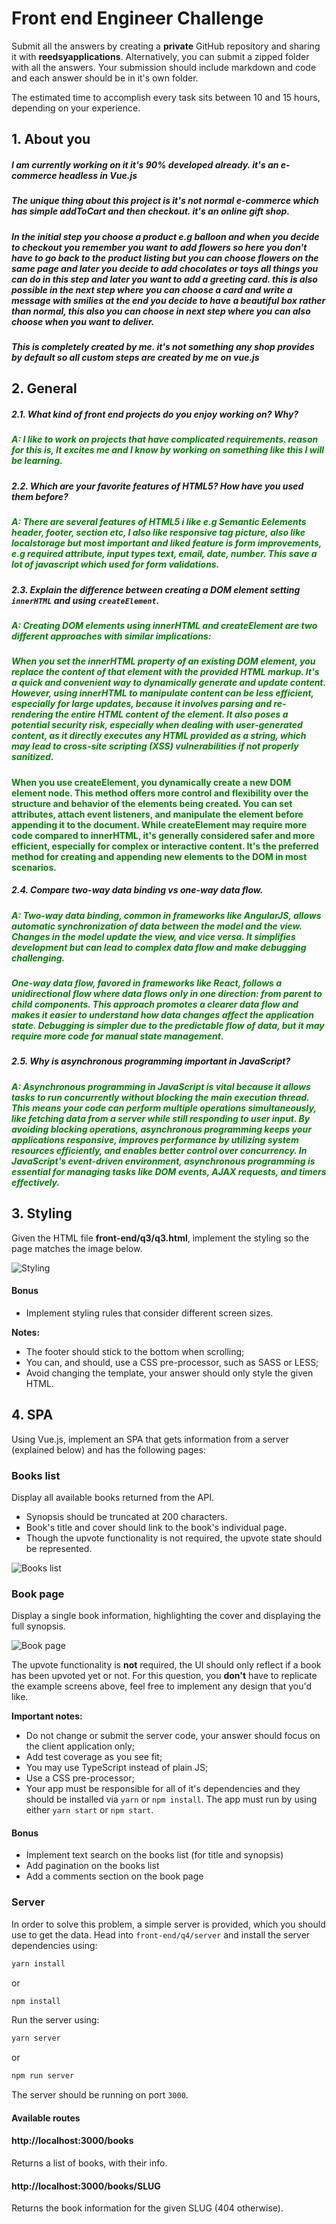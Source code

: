 # Front end Engineer Challenge

Submit all the answers by creating a **private** GitHub repository and sharing it with **reedsyapplications**. Alternatively, you can submit a zipped folder with all the answers.
Your submission should include markdown and code and each answer should be in it's own folder.

The estimated time to accomplish every task sits between 10 and 15 hours, depending on your experience.


## 1. About you

##### I am currently working on it it's 90% developed already. it's an e-commerce headless in Vue.js
##### The unique thing about this project is it's not normal e-commerce which has simple addToCart and then checkout. it's an online gift shop.
##### In the initial step you choose a product e.g balloon and when you decide to checkout you remember you want to add flowers so here you don't have to go back to the product listing but you can choose flowers on the same page and later you decide to add chocolates or toys all things you can do in this step and later you want to add a greeting card. this is also possible in the next step where you can choose a card and write a message with smilies at the end you decide to have a beautiful box rather than normal, this also you can choose in next step where you can also choose when you want to deliver.

##### This is completely created by me. it's not something any shop provides by default so all custom steps are created by me on vue.js


## 2. General

##### 2.1. What kind of front end projects do you enjoy working on? Why?
##### <span style="color:green;">A: I like to work on projects that have complicated requirements. reason for this is, It excites me and I know by working on something like this I will be learning. </span>

##### 2.2. Which are your favorite features of HTML5? How have you used them before?
##### <span style="color:green;">A: There are several features of HTML5 i like e.g Semantic Eelements header, footer, section etc, I also like responsive tag picture, also like localstorage but most important and liked feature is form improvements, e.g required attribute, input types text, email, date, number. This save a lot of javascript which used for form validations.</span>

##### 2.3. Explain the difference between creating a DOM element setting `innerHTML` and using `createElement`.
##### <span style="color:green;">A: Creating DOM elements using innerHTML and createElement are two different approaches with similar implications:</span>
##### <span style="color:green;">When you set the innerHTML property of an existing DOM element, you replace the content of that element with the provided HTML markup. It's a quick and convenient way to dynamically generate and update content. However, using innerHTML to manipulate content can be less efficient, especially for large updates, because it involves parsing and re-rendering the entire HTML content of the element. It also poses a potential security risk, especially when dealing with user-generated content, as it directly executes any HTML provided as a string, which may lead to cross-site scripting (XSS) vulnerabilities if not properly sanitized.</span>
#### <span style="color:green;">When you use createElement, you dynamically create a new DOM element node. This method offers more control and flexibility over the structure and behavior of the elements being created. You can set attributes, attach event listeners, and manipulate the element before appending it to the document. While createElement may require more code compared to innerHTML, it's generally considered safer and more efficient, especially for complex or interactive content. It's the preferred method for creating and appending new elements to the DOM in most scenarios.</span>

##### 2.4. Compare two-way data binding vs one-way data flow.
##### <span style="color:green;">A: Two-way data binding, common in frameworks like AngularJS, allows automatic synchronization of data between the model and the view. Changes in the model update the view, and vice versa. It simplifies development but can lead to complex data flow and make debugging challenging.
##### <span style="color:green;">One-way data flow, favored in frameworks like React, follows a unidirectional flow where data flows only in one direction: from parent to child components. This approach promotes a clearer data flow and makes it easier to understand how data changes affect the application state. Debugging is simpler due to the predictable flow of data, but it may require more code for manual state management.</span>

##### 2.5. Why is asynchronous programming important in JavaScript?
##### <span style="color:green;">A: Asynchronous programming in JavaScript is vital because it allows tasks to run concurrently without blocking the main execution thread. This means your code can perform multiple operations simultaneously, like fetching data from a server while still responding to user input. By avoiding blocking operations, asynchronous programming keeps your applications responsive, improves performance by utilizing system resources efficiently, and enables better control over concurrency. In JavaScript's event-driven environment, asynchronous programming is essential for managing tasks like DOM events, AJAX requests, and timers effectively.</span>

## 3. Styling

Given the HTML file **front-end/q3/q3.html**, implement the styling so the page matches the image below.

![Styling](./front-end/q3/images/result.jpg "Styling")

#### Bonus
- Implement styling rules that consider different screen sizes.

**Notes:**
- The footer should stick to the bottom when scrolling;
- You can, and should, use a CSS pre-processor, such as SASS or LESS;
- Avoid changing the template, your answer should only style the given HTML.


## 4. SPA

Using Vue.js, implement an SPA that gets information from a server (explained below) and has the following pages:


### Books list

Display all available books returned from the API.
- Synopsis should be truncated at 200 characters.
- Book's title and cover should link to the book's individual page.
- Though the upvote functionality is not required, the upvote state should be represented.

![Books list](./front-end/q4/images/books-list.png "Books list")


### Book page

Display a single book information, highlighting the cover and displaying the full synopsis.

![Book page](./front-end/q4/images/book.png "Book page")

The upvote functionality is **not** required, the UI should only reflect if a book has been upvoted yet or not.
For this question, you **don't** have to replicate the example screens above, feel free to implement any design that you'd like.


**Important notes:**
- Do not change or submit the server code, your answer should focus on the client application only;
- Add test coverage as you see fit;
- You may use TypeScript instead of plain JS;
- Use a CSS pre-processor;
- Your app must be responsible for all of it's dependencies and they should be installed via `yarn` or `npm install`. The app must run by using either `yarn start` or `npm start`.


#### Bonus

- Implement text search on the books list (for title and synopsis)
- Add pagination on the books list
- Add a comments section on the book page


### Server

In order to solve this problem, a simple server is provided, which you should use to get the data.
Head into `front-end/q4/server` and install the server dependencies using:

```bash
yarn install
```

or

```bash
npm install
```

Run the server using:

```bash
yarn server
```

or

```bash
npm run server
```

The server should be running on port `3000`.

#### Available routes

#### http://localhost:3000/books

Returns a list of books, with their info.

#### http://localhost:3000/books/SLUG

Returns the book information for the given SLUG (404 otherwise).
